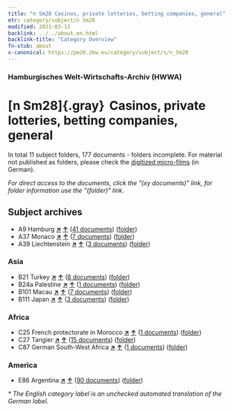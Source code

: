 ```yaml
---
title: "n Sm28 Casinos, private lotteries, betting companies, general"
etr: category/subject/n Sm28
modified: 2021-03-13
backlink: ../../about.en.html
backlink-title: "Category Overview"
fn-stub: about
x-canonical: https://pm20.zbw.eu/category/subject/s/n_Sm28
---
```


### Hamburgisches Welt-Wirtschafts-Archiv (HWWA)
# [n Sm28]{.gray}&#8201; Casinos, private lotteries, betting companies, general&#160; 





In total 11 subject folders, 177 documents - folders incomplete.
For material not published as folders, please check the [digitized micro-films](/film/h1_sh.de.html) (in German).

_For direct access to the documents, click the "(xy documents)" link, for folder information use the "(folder)" link._

## Subject archives


- A9 Hamburg [**&nearr;**](../../../geo/i/140905/about.en.html "Hamburg (all folders)") [**&uarr;**](../../../geo/about.en.html#A9 "Country category system") (<a href="https://pm20.zbw.eu/dfgview/sh/140905,145824" title="about: Hamburg : Casinos, private lotteries, betting companies, general" target="_blank">41 documents</a>) ([folder](../../../../folder/sh/1409xx/140905/1458xx/145824/about.en.html))
- A37 Monaco [**&nearr;**](../../../geo/i/141013/about.en.html "Monaco (all folders)") [**&uarr;**](../../../geo/about.en.html#A37 "Country category system") (<a href="https://pm20.zbw.eu/dfgview/sh/141013,145824" title="about: Monaco : Casinos, private lotteries, betting companies, general" target="_blank">7 documents</a>) ([folder](../../../../folder/sh/1410xx/141013/1458xx/145824/about.en.html))
- A39 Liechtenstein [**&nearr;**](../../../geo/i/141016/about.en.html "Liechtenstein (all folders)") [**&uarr;**](../../../geo/about.en.html#A39 "Country category system") (<a href="https://pm20.zbw.eu/dfgview/sh/141016,145824" title="about: Liechtenstein : Casinos, private lotteries, betting companies, general" target="_blank">3 documents</a>) ([folder](../../../../folder/sh/1410xx/141016/1458xx/145824/about.en.html))

### Asia

- B21 Turkey [**&nearr;**](../../../geo/i/141111/about.en.html "Turkey (all folders)") [**&uarr;**](../../../geo/about.en.html#B21 "Country category system") (<a href="https://pm20.zbw.eu/dfgview/sh/141111,145824" title="about: Turkey : Casinos, private lotteries, betting companies, general" target="_blank">8 documents</a>) ([folder](../../../../folder/sh/1411xx/141111/1458xx/145824/about.en.html))
- B24a Palestine [**&nearr;**](../../../geo/i/141115/about.en.html "Palestine (all folders)") [**&uarr;**](../../../geo/about.en.html#B24a "Country category system") (<a href="https://pm20.zbw.eu/dfgview/sh/141115,145824" title="about: Palestine : Casinos, private lotteries, betting companies, general" target="_blank">1 documents</a>) ([folder](../../../../folder/sh/1411xx/141115/1458xx/145824/about.en.html))
- B101 Macau [**&nearr;**](../../../geo/i/141267/about.en.html "Macau (all folders)") [**&uarr;**](../../../geo/about.en.html#B101 "Country category system") (<a href="https://pm20.zbw.eu/dfgview/sh/141267,145824" title="about: Macau : Casinos, private lotteries, betting companies, general" target="_blank">7 documents</a>) ([folder](../../../../folder/sh/1412xx/141267/1458xx/145824/about.en.html))
- B111 Japan [**&nearr;**](../../../geo/i/141272/about.en.html "Japan (all folders)") [**&uarr;**](../../../geo/about.en.html#B111 "Country category system") (<a href="https://pm20.zbw.eu/dfgview/sh/141272,145824" title="about: Japan : Casinos, private lotteries, betting companies, general" target="_blank">3 documents</a>) ([folder](../../../../folder/sh/1412xx/141272/1458xx/145824/about.en.html))

### Africa

- C25 French protectorate in Morocco [**&nearr;**](../../../geo/i/141358/about.en.html "French protectorate in Morocco (all folders)") [**&uarr;**](../../../geo/about.en.html#C25 "Country category system") (<a href="https://pm20.zbw.eu/dfgview/sh/141358,145824" title="about: French protectorate in Morocco : Casinos, private lotteries, betting companies, general" target="_blank">1 documents</a>) ([folder](../../../../folder/sh/1413xx/141358/1458xx/145824/about.en.html))
- C27 Tangier [**&nearr;**](../../../geo/i/141360/about.en.html "Tangier (all folders)") [**&uarr;**](../../../geo/about.en.html#C27 "Country category system") (<a href="https://pm20.zbw.eu/dfgview/sh/141360,145824" title="about: Tangier : Casinos, private lotteries, betting companies, general" target="_blank">15 documents</a>) ([folder](../../../../folder/sh/1413xx/141360/1458xx/145824/about.en.html))
- C87 German South-West Africa [**&nearr;**](../../../geo/i/141450/about.en.html "German South-West Africa (all folders)") [**&uarr;**](../../../geo/about.en.html#C87 "Country category system") (<a href="https://pm20.zbw.eu/dfgview/sh/141450,145824" title="about: German South-West Africa : Casinos, private lotteries, betting companies, general" target="_blank">1 documents</a>) ([folder](../../../../folder/sh/1414xx/141450/1458xx/145824/about.en.html))

### America

- E86 Argentina [**&nearr;**](../../../geo/i/141692/about.en.html "Argentina (all folders)") [**&uarr;**](../../../geo/about.en.html#E86 "Country category system") (<a href="https://pm20.zbw.eu/dfgview/sh/141692,145824" title="about: Argentina : Casinos, private lotteries, betting companies, general" target="_blank">90 documents</a>) ([folder](../../../../folder/sh/1416xx/141692/1458xx/145824/about.en.html))


_* The English category label is an unchecked automated translation of the German label._

